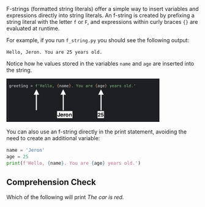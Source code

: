 F-strings (formatted string literals) offer a simple way to insert variables and expressions directly into string literals. An f-string is created by prefixing a string literal with the letter `f` or `F`, and expressions within curly braces `{}` are evaluated at runtime.

For example, if you run `f_string.py` you should see the following output:

```
Hello, Jeron. You are 25 years old.
```

Notice how he values stored in the variables `name` and `age` are inserted into the string.

<img src="../resources/f_string.png" alt="f'Hello, {name}. You are {age} years old.'" width="400px">

You can also use an f-string directly in the print statement, avoiding the need to create an additional variable:

```python
name = 'Jeron'
age = 25
print(f'Hello, {name}. You are {age} years old.')
```

## Comprehension Check

Which of the following will print *The car is red.*